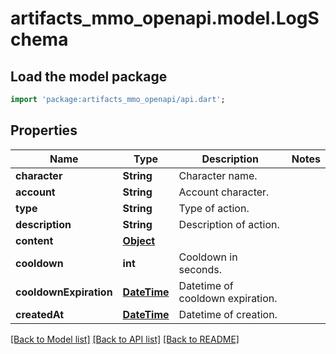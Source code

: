 # artifacts_mmo_openapi.model.LogSchema

## Load the model package
```dart
import 'package:artifacts_mmo_openapi/api.dart';
```

## Properties
Name | Type | Description | Notes
------------ | ------------- | ------------- | -------------
**character** | **String** | Character name. | 
**account** | **String** | Account character. | 
**type** | **String** | Type of action. | 
**description** | **String** | Description of action. | 
**content** | [**Object**](.md) |  | 
**cooldown** | **int** | Cooldown in seconds. | 
**cooldownExpiration** | [**DateTime**](DateTime.md) | Datetime of cooldown expiration. | 
**createdAt** | [**DateTime**](DateTime.md) | Datetime of creation. | 

[[Back to Model list]](../README.md#documentation-for-models) [[Back to API list]](../README.md#documentation-for-api-endpoints) [[Back to README]](../README.md)


